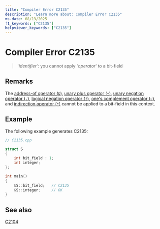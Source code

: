 ```yaml
---
title: "Compiler Error C2135"
description: "Learn more about: Compiler Error C2135"
ms.date: 08/13/2025
f1_keywords: ["C2135"]
helpviewer_keywords: ["C2135"]
---
```

# Compiler Error C2135

> '*identifier*': you cannot apply '*operator*' to a bit-field

## Remarks

The [address-of operator (`&`)](../../cpp/address-of-operator-amp.md), [unary plus operator (`+`)](../../cpp/unary-plus-and-negation-operators-plus-and.md), [unary negation operator (`-`)](../../cpp/unary-plus-and-negation-operators-plus-and.md), [logical negation operator (`!`)](../../cpp/logical-negation-operator-exclpt.md), [one's complement operator (`~`)](../../cpp/one-s-complement-operator-tilde.md), and [indirection operator (`*`)](../../cpp/indirection-operator-star.md) cannot be applied to a bit-field in this context.

## Example

The following example generates C2135:

```cpp
// C2135.cpp

struct S
{
    int bit_field : 1;
    int integer;
};

int main()
{
    &S::bit_field;   // C2135
    &S::integer;     // OK
}
```

## See also

[C2104](compiler-error-c2104.md)
